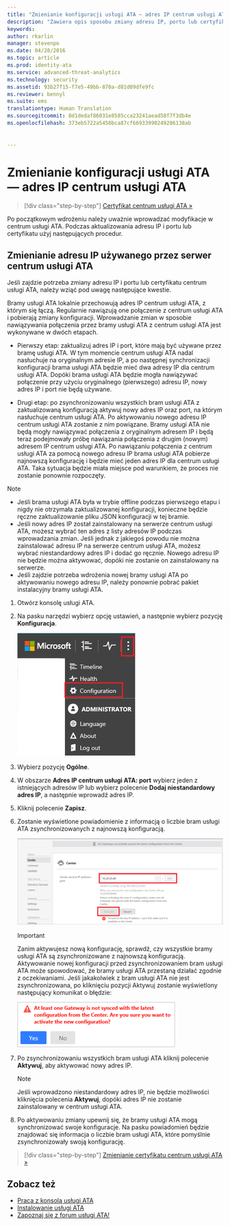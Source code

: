 ```yaml
---
title: "Zmienianie konfiguracji usługi ATA — adres IP centrum usługi ATA | Microsoft Advanced Threat Analytics"
description: "Zawiera opis sposobu zmiany adresu IP, portu lub certyfikatu centrum usługi ATA."
keywords: 
author: rkarlin
manager: stevenpo
ms.date: 04/28/2016
ms.topic: article
ms.prod: identity-ata
ms.service: advanced-threat-analytics
ms.technology: security
ms.assetid: 93b27f15-f7e5-49bb-870a-d81d09dfe9fc
ms.reviewer: bennyl
ms.suite: ems
translationtype: Human Translation
ms.sourcegitcommit: 8d1dedaf86031e8585cca23241aead58f7f3db4e
ms.openlocfilehash: 373eb5722a5450bca87cf66933990249286138ab


---
```


# Zmienianie konfiguracji usługi ATA — adres IP centrum usługi ATA

>[!div class="step-by-step"]
[Certyfikat centrum usługi ATA »](modifying-ata-config-centercert.md)

Po początkowym wdrożeniu należy uważnie wprowadzać modyfikacje w centrum usługi ATA. Podczas aktualizowania adresu IP i portu lub certyfikatu użyj następujących procedur.

## Zmienianie adresu IP używanego przez serwer centrum usługi ATA
Jeśli zajdzie potrzeba zmiany adresu IP i portu lub certyfikatu centrum usługi ATA, należy wziąć pod uwagę następujące kwestie.

Bramy usługi ATA lokalnie przechowują adres IP centrum usługi ATA, z którym się łączą. Regularnie nawiązują one połączenie z centrum usługi ATA i pobierają zmiany konfiguracji. Wprowadzanie zmian w sposobie nawiązywania połączenia przez bramy usługi ATA z centrum usługi ATA jest wykonywane w dwóch etapach.

-   Pierwszy etap: zaktualizuj adres IP i port, które mają być używane przez bramę usługi ATA. W tym momencie centrum usługi ATA nadal nasłuchuje na oryginalnym adresie IP, a po następnej synchronizacji konfiguracji brama usługi ATA będzie mieć dwa adresy IP dla centrum usługi ATA. Dopóki brama usługi ATA będzie mogła nawiązywać połączenie przy użyciu oryginalnego (pierwszego) adresu IP, nowy adres IP i port nie będą używane.

-   Drugi etap: po zsynchronizowaniu wszystkich bram usługi ATA z zaktualizowaną konfiguracją aktywuj nowy adres IP oraz port, na którym nasłuchuje centrum usługi ATA. Po aktywowaniu nowego adresu IP centrum usługi ATA zostanie z nim powiązane. Bramy usługi ATA nie będą mogły nawiązywać połączenia z oryginalnym adresem IP i będą teraz podejmowały próbę nawiązania połączenia z drugim (nowym) adresem IP centrum usługi ATA. Po nawiązaniu połączenia z centrum usługi ATA za pomocą nowego adresu IP brama usługi ATA pobierze najnowszą konfigurację i będzie mieć jeden adres IP dla centrum usługi ATA. Taka sytuacja będzie miała miejsce pod warunkiem, że proces nie zostanie ponownie rozpoczęty.

> [!NOTE]
> -   Jeśli brama usługi ATA była w trybie offline podczas pierwszego etapu i nigdy nie otrzymała zaktualizowanej konfiguracji, konieczne będzie ręczne zaktualizowanie pliku JSON konfiguracji w tej bramie.
> -   Jeśli nowy adres IP został zainstalowany na serwerze centrum usługi ATA, możesz wybrać ten adres z listy adresów IP podczas wprowadzania zmian. Jeśli jednak z jakiegoś powodu nie można zainstalować adresu IP na serwerze centrum usługi ATA, możesz wybrać niestandardowy adres IP i dodać go ręcznie. Nowego adresu IP nie będzie można aktywować, dopóki nie zostanie on zainstalowany na serwerze.
> -   Jeśli zajdzie potrzeba wdrożenia nowej bramy usługi ATA po aktywowaniu nowego adresu IP, należy ponownie pobrać pakiet instalacyjny bramy usługi ATA.

1.  Otwórz konsolę usługi ATA.

2.  Na pasku narzędzi wybierz opcję ustawień, a następnie wybierz pozycję **Konfiguracja**.

    ![Ikona ustawień konfiguracji usługi ATA](media/ATA-config-icon.JPG)

3.  Wybierz pozycję **Ogólne**.

4.  W obszarze **Adres IP centrum usługi ATA: port** wybierz jeden z istniejących adresów IP lub wybierz polecenie **Dodaj niestandardowy adres IP**, a następnie wprowadź adres IP.

5.  Kliknij polecenie **Zapisz**.

6.  Zostanie wyświetlone powiadomienie z informacją o liczbie bram usługi ATA zsynchronizowanych z najnowszą konfiguracją.

    ![Obraz przedstawiający zsynchronizowane bramy centrum usługi ATA](media/ATA-chge-IP-after-clicking-save.png)

    >[!IMPORTANT]
    >Zanim aktywujesz nową konfigurację, sprawdź, czy wszystkie bramy usługi ATA są zsynchronizowane z najnowszą konfiguracją. Aktywowanie nowej konfiguracji przed zsynchronizowaniem bram usługi ATA może spowodować, że bramy usługi ATA przestaną działać zgodnie z oczekiwaniami. Jeśli jakakolwiek z bram usługi ATA nie jest zsynchronizowana, po kliknięciu pozycji Aktywuj zostanie wyświetlony następujący komunikat o błędzie:
    >
    >    ![Błąd synchronizacji bramy usługi ATA](media/ataGW-not-synced.png)


7.  Po zsynchronizowaniu wszystkich bram usługi ATA kliknij polecenie **Aktywuj**, aby aktywować nowy adres IP.

    > [!NOTE]
    > Jeśli wprowadzono niestandardowy adres IP, nie będzie możliwości kliknięcia polecenia **Aktywuj**, dopóki adres IP nie zostanie zainstalowany w centrum usługi ATA.

8.  Po aktywowaniu zmiany upewnij się, że bramy usługi ATA mogą synchronizować swoje konfiguracje. Na pasku powiadomień będzie znajdować się informacja o liczbie bram usługi ATA, które pomyślnie zsynchronizowały swoją konfigurację.

>[!div class="step-by-step"]
[Zmienianie certyfikatu centrum usługi ATA »](modifying-ata-config-centercert.md)


## Zobacz też
- [Praca z konsolą usługi ATA](working-with-ata-console.md)
- [Instalowanie usługi ATA](install-ata.md)
- [Zapoznaj się z forum usługi ATA!](https://social.technet.microsoft.com/Forums/security/home?forum=mata)



<!--HONumber=Jun16_HO4-->


